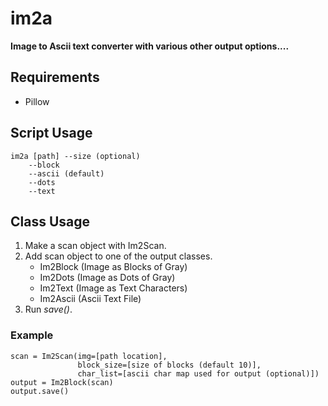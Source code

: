 # im2a
__Image to Ascii text converter with various other output options....__

## Requirements

- Pillow

## Script Usage

```
im2a [path] --size (optional)
    --block
    --ascii (default)
    --dots
    --text
```

## Class Usage

1. Make a scan object with Im2Scan.
2. Add scan object to one of the output classes.
    * Im2Block (Image as Blocks of Gray)
    * Im2Dots (Image as Dots of Gray)
    * Im2Text (Image as Text Characters)
    * Im2Ascii (Ascii Text File)
3. Run _save()_.

### Example

```
scan = Im2Scan(img=[path location], 
               block_size=[size of blocks (default 10)], 
               char_list=[ascii char map used for output (optional)])
output = Im2Block(scan)
output.save()
```


